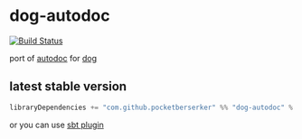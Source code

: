 # dog-autodoc

[![Build Status](https://travis-ci.org/pocketberserker/dog-autodoc.svg?branch=master)](https://travis-ci.org/pocketberserker/dog-autodoc)

port of [autodoc](https://github.com/r7kamura/autodoc) for [dog](https://github.com/pocketberserker/dog)

## latest stable version

```scala
libraryDependencies += "com.github.pocketberserker" %% "dog-autodoc" % "0.1.1" % "test"
```

or you can use [sbt plugin](https://github.com/pocketberserker/sbt-dog-autodoc)

